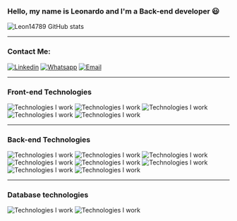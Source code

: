 ### Hello, my name is Leonardo and I'm a Back-end developer 😃


![Leon14789 GitHub stats](https://github-readme-stats.vercel.app/api?username=Leon14789&show_icons=true&theme=dracula)


<hr />

### Contact Me: 


[![Linkedin](https://img.shields.io/badge/LinkedIn-0077B5?style=for-the-badge&logo=linkedin&logoColor=white)](https://www.linkedin.com/in/leonardo-alves-4691b2269)
[![Whatsapp](https://img.shields.io/badge/WhatsApp-25D366?style=for-the-badge&logo=whatsapp&logoColor=white)](https://api.whatsapp.com/send?phone=551598811767&text=Hello%20I%20would%20like%20to%20talk%20to%20the%20developer%20Leonardo)
[![Email](https://img.shields.io/badge/Gmail-D14836?style=for-the-badge&logo=gmail&logoColor=white)](leonardoortizalves@gmail.com)

<hr />

### Front-end Technologies

<div>
<img alt="Technologies I work"  src="https://img.shields.io/badge/HTML-239120?style=for-the-badge&logo=html5&logoColor=white" />
<img alt="Technologies I work"  src="https://img.shields.io/badge/JavaScript-F7DF1E?style=for-the-badge&logo=javascript&logoColor=white" />
<img alt="Technologies I work"  src="https://img.shields.io/badge/Angular-DD0031?style=for-the-badge&logo=angular&logoColor=white" />
<img alt="Technologies I work"  src="https://img.shields.io/badge/Bootstrap-563D7C?style=for-the-badge&logo=bootstrap&logoColor=white" />
<img alt="Technologies I work"  src="https://img.shields.io/badge/jQuery-0769AD?style=for-the-badge&logo=jquery&logoColor=white" />
</div>

<hr />

### Back-end Technologies

<div>
<img alt="Technologies I work"  src="https://img.shields.io/badge/Node.js-43853D?style=for-the-badge&logo=node.js&logoColor=white" />
<img alt="Technologies I work"  src="https://img.shields.io/badge/TypeScript-007ACC?style=for-the-badge&logo=typescript&logoColor=white" />
<img alt="Technologies I work"  src="https://img.shields.io/badge/Ionic-3880FF?style=for-the-badge&logo=ionic&logoColor=white" />
<img alt="Technologies I work"  src="https://img.shields.io/badge/Java-ED8B00?style=for-the-badge&logo=openjdk&logoColor=white" />
<img alt="Technologies I work"  src="https://img.shields.io/badge/PHP-777BB4?style=for-the-badge&logo=php&logoColor=white" />
<img alt="Technologies I work"  src="https://img.shields.io/badge/Laravel-FF2D20?style=for-the-badge&logo=laravel&logoColor=white" />
<img alt="Technologies I work"  src="https://img.shields.io/badge/Vue.js-35495E?style=for-the-badge&logo=vue.js&logoColor=4FC08D" />
<img alt="Technologies I work"  src="https://img.shields.io/badge/Python-14354C?style=for-the-badge&logo=python&logoColor=white" />
</div>

<hr />

### Database technologies

<div>
<img alt="Technologies I work"  src="https://img.shields.io/badge/MySQL-00000F?style=for-the-badge&logo=mysql&logoColor=white" />
<img alt="Technologies I work"  src="https://img.shields.io/badge/PostgreSQL-316192?style=for-the-badge&logo=postgresql&logoColor=white" />
</div>
